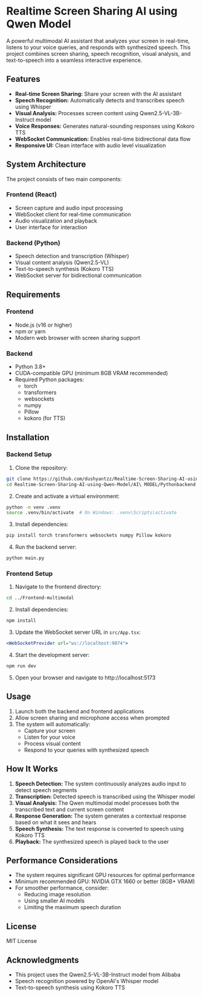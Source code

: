 # Realtime Screen Sharing AI using Qwen Model

A powerful multimodal AI assistant that analyzes your screen in real-time, listens to your voice queries, and responds with synthesized speech. This project combines screen sharing, speech recognition, visual analysis, and text-to-speech into a seamless interactive experience.

## Features

* **Real-time Screen Sharing:** Share your screen with the AI assistant
* **Speech Recognition:** Automatically detects and transcribes speech using Whisper
* **Visual Analysis:** Processes screen content using Qwen2.5-VL-3B-Instruct model
* **Voice Responses:** Generates natural-sounding responses using Kokoro TTS
* **WebSocket Communication:** Enables real-time bidirectional data flow
* **Responsive UI:** Clean interface with audio level visualization

## System Architecture

The project consists of two main components:

### Frontend (React)
* Screen capture and audio input processing
* WebSocket client for real-time communication
* Audio visualization and playback
* User interface for interaction

### Backend (Python)
* Speech detection and transcription (Whisper)
* Visual content analysis (Qwen2.5-VL)
* Text-to-speech synthesis (Kokoro TTS)
* WebSocket server for bidirectional communication

## Requirements

### Frontend
* Node.js (v16 or higher)
* npm or yarn
* Modern web browser with screen sharing support

### Backend
* Python 3.8+
* CUDA-compatible GPU (minimum 8GB VRAM recommended)
* Required Python packages:
   * torch
   * transformers
   * websockets
   * numpy
   * Pillow
   * kokoro (for TTS)

## Installation

### Backend Setup
1. Clone the repository:
```bash
git clone https://github.com/dushyantzz/Realtime-Screen-Sharing-AI-using-Qwen-Model.git
cd Realtime-Screen-Sharing-AI-using-Qwen-Model/AI\ MODEL/Pythonbackend
```

2. Create and activate a virtual environment:
```bash
python -m venv .venv
source .venv/bin/activate  # On Windows: .venv\Scripts\activate
```

3. Install dependencies:
```bash
pip install torch transformers websockets numpy Pillow kokoro
```

4. Run the backend server:
```bash
python main.py
```

### Frontend Setup
1. Navigate to the frontend directory:
```bash
cd ../Frontend-multimodal
```

2. Install dependencies:
```bash
npm install
```

3. Update the WebSocket server URL in `src/App.tsx`:
```jsx
<WebSocketProvider url="ws://localhost:9074">
```

4. Start the development server:
```bash
npm run dev
```

5. Open your browser and navigate to http://localhost:5173

## Usage

1. Launch both the backend and frontend applications
2. Allow screen sharing and microphone access when prompted
3. The system will automatically:
   * Capture your screen
   * Listen for your voice
   * Process visual content
   * Respond to your queries with synthesized speech

## How It Works

1. **Speech Detection:** The system continuously analyzes audio input to detect speech segments
2. **Transcription:** Detected speech is transcribed using the Whisper model
3. **Visual Analysis:** The Qwen multimodal model processes both the transcribed text and current screen content
4. **Response Generation:** The system generates a contextual response based on what it sees and hears
5. **Speech Synthesis:** The text response is converted to speech using Kokoro TTS
6. **Playback:** The synthesized speech is played back to the user

## Performance Considerations

* The system requires significant GPU resources for optimal performance
* Minimum recommended GPU: NVIDIA GTX 1660 or better (8GB+ VRAM)
* For smoother performance, consider:
   * Reducing image resolution
   * Using smaller AI models
   * Limiting the maximum speech duration

## License

MIT License

## Acknowledgments

* This project uses the Qwen2.5-VL-3B-Instruct model from Alibaba
* Speech recognition powered by OpenAI's Whisper model
* Text-to-speech synthesis using Kokoro TTS
